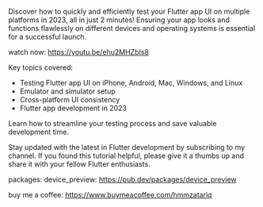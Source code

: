 Discover how to quickly and efficiently test your Flutter app UI on multiple platforms in 2023, all in just 2 minutes! Ensuring your app looks and functions flawlessly on different devices and operating systems is essential for a successful launch.

watch now: https://youtu.be/ehu2MHZbIs8

Key topics covered:
- Testing Flutter app UI on iPhone, Android, Mac, Windows, and Linux
- Emulator and simulator setup
- Cross-platform UI consistency
- Flutter app development in 2023

Learn how to streamline your testing process and save valuable development time.

Stay updated with the latest in Flutter development by subscribing to my channel. If you found this tutorial helpful, please give it a thumbs up and share it with your fellow Flutter enthusiasts.

packages: 
device_preview: https://pub.dev/packages/device_preview

buy me a coffee: https://www.buymeacoffee.com/hmmzatariq
